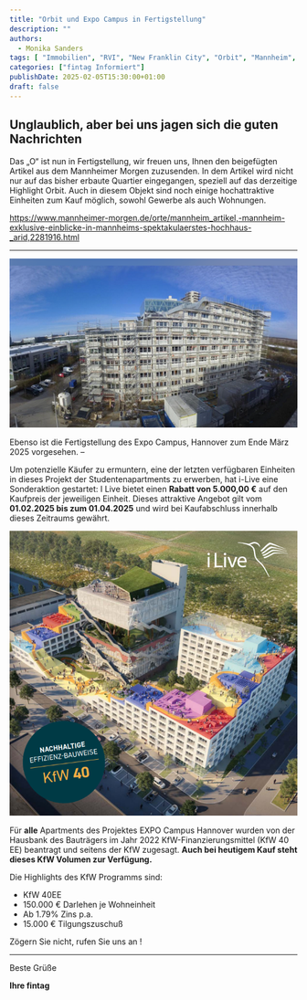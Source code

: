 ```yaml
---
title: "Orbit und Expo Campus in Fertigstellung"
description: ""
authors:
  - Monika Sanders
tags: [ "Immobilien", "RVI", "New Franklin City", "Orbit", "Mannheim", "i-Live", "Expo Campus", "Hannover", "KfW", "Förderung", "Anlegen" ]
categories: ["fintag Informiert"]
publishDate: 2025-02-05T15:30:00+01:00
draft: false
---
```

## Unglaublich, aber bei uns jagen sich die guten Nachrichten

Das „O“ ist nun in Fertigstellung, wir freuen uns, Ihnen den beigefügten Artikel aus dem Mannheimer Morgen zuzusenden. In dem Artikel wird nicht nur auf das bisher erbaute Quartier eingegangen, speziell auf das derzeitige Highlight Orbit. Auch in diesem Objekt sind noch einige hochattraktive Einheiten zum Kauf möglich, sowohl Gewerbe als auch Wohnungen.

https://www.mannheimer-morgen.de/orte/mannheim_artikel,-mannheim-exklusive-einblicke-in-mannheims-spektakulaerstes-hochhaus-_arid,2281916.html

----

![](_img1.png)

Ebenso ist die Fertigstellung des Expo Campus, Hannover zum Ende März 2025 vorgesehen. –

Um potenzielle Käufer zu ermuntern, eine der letzten verfügbaren Einheiten in dieses Projekt der Studentenapartments zu
erwerben, hat i-Live eine Sonderaktion gestartet: I Live bietet einen **Rabatt von 5.000,00 €** auf den Kaufpreis der
jeweiligen Einheit. Dieses attraktive Angebot gilt vom **01.02.2025 bis zum 01.04.2025** und wird bei Kaufabschluss
innerhalb dieses Zeitraums gewährt.

![](_img2.png)

Für **alle** Apartments des Projektes EXPO Campus Hannover wurden von der Hausbank des Bauträgers im Jahr 2022
KfW-Finanzierungsmittel (KfW 40 EE) beantragt und seitens der KfW zugesagt. **Auch bei heutigem Kauf steht dieses
KfW Volumen zur Verfügung.**

Die Highlights des KfW Programms sind:
- KfW 40EE
- 150.000 € Darlehen je Wohneinheit
- Ab 1.79% Zins p.a.
- 15.000 € Tilgungszuschuß

Zögern Sie nicht, rufen Sie uns an !

----

Beste Grüße

**Ihre fintag**
